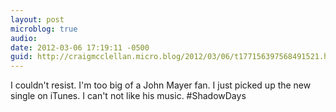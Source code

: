 ```yaml
---
layout: post
microblog: true
audio: 
date: 2012-03-06 17:19:11 -0500
guid: http://craigmcclellan.micro.blog/2012/03/06/t177156397568491521.html
---
```

I couldn't resist. I'm too big of a John Mayer fan. I just picked up the new single on iTunes. I can't not like his music. #ShadowDays
